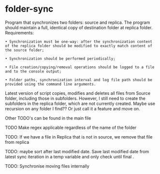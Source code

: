 # folder-sync

Program that synchronizes two folders: source and replica. The program should maintain a full, identical copy of destination folder at replica folder.
Requirements:

    • Synchronization must be one-way: after the synchronization content of the replica folder should be modified to exactly match content of the source folder;

    • Synchronization should be performed periodically;

    • File creation/copying/removal operations should be logged to a file and to the console output;

    • Folder paths, synchronization interval and log file path should be provided using the command line arguments.

Latest version of script copies, modifies and deletes all files from Source folder, including those in subfolders. However, I still need to create the subfolders in the replica folder, which are not currently created. Maybe use recursion on any folder I find?? Or just call it a feature and move on.

Other TODO's can be found in the main file

TODO Make regex applicable regardless of the name of the folder

TODO: If we have a file in Replica that is not in source, we remove that file from replica

TODO: maybe sort after last modified date. Save last modified date from latest sync iteration in a temp variable and only check until final .                

TODO: Synchronise moving files internally